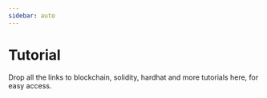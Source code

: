 ```yaml
---
sidebar: auto
---
```


# Tutorial

Drop all the links to blockchain, solidity, hardhat and more tutorials here, for easy access.


